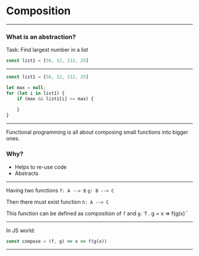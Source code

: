 
# Composition
---
### What is an abstraction?

Task: Find largest number in a list
```javascript
const list1 = [56, 12, 212, 25]
```
---
```javascript
const list1 = [56, 12, 212, 25]

let max = null;
for (let i in list1) {
	if (max && list1[i] >= max) {
		
	}
}
```
---
Functional programming is all about composing small functions into bigger ones.

### Why?
* Helps to re-use code
* Abstracts 

---

Having two functions
`f: A --> B`
`g: B --> C`

Then there must exist function `h: A --> C`

This function can be defined as composition of `f` and `g`:
`f . g = x => f(g(x)``

---
In JS world:

```javascript
const compose = (f, g) => x => f(g(x))
```


---
<!--stackedit_data:
eyJoaXN0b3J5IjpbOTk3MjMyMDUwLC0xNjAyNzE5MzgsODY5Nj
QwMzEwLC05MjA4OTcwMCwtMTA4MjAyOTAwMSwxMDExOTM2NzM2
LC01MzEwNzQ4MzcsLTE1NTI1NzgzMTksLTE5Mjg0NDU5NDhdfQ
==
-->